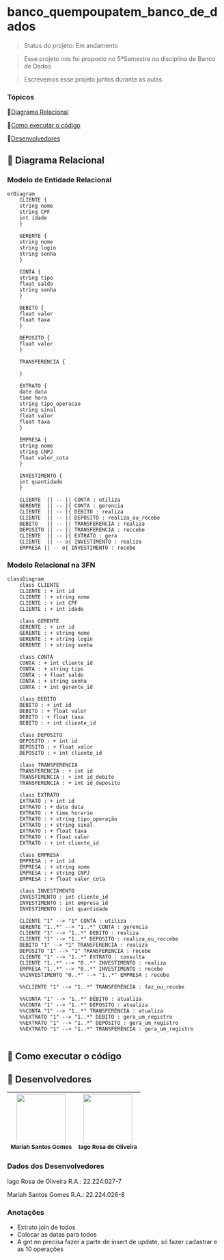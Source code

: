 # banco_quempoupatem_banco_de_dados

> Status do projeto: Em andamento

> Esse projeto nos foi proposto no 5ºSemestre na disciplina de Banco de Dados

> Escrevemos esse projeto juntos durante as aulas

### Tópicos
🔹[Diagrama Relacional](#straight_ruler-diagrama-relacional)

🔹[Como executar o código](#space_invader-como-executar-o-código)

🔹[Desenvolvedores](#busts_in_silhouette-desenvolvedores)

## :straight_ruler: Diagrama Relacional
### Modelo de Entidade Relacional
```mermaid
erDiagram
    CLIENTE {
    string nome
    string CPF
    int idade
    }

    GERENTE {
    string nome
    string login
    string senha
    }

    CONTA {
    string tipo
    float saldo
    string senha
    }

    DEBITO {
    float valor
    float taxa
    }

    DEPOSITO {
    float valor
    }

    TRANSFERENCIA {

    }

    EXTRATO {
    date data
    time hora
    string tipo_operacao
    string sinal
    float valor
    float taxa
    }

    EMPRESA {
    string nome
    string CNPJ
    float valor_cota
    }

    INVESTIMENTO {
    int quantidade
    }

    CLIENTE  || -- || CONTA : utiliza
    GERENTE  || -- |{ CONTA : gerencia
    CLIENTE  || -- |{ DEBITO : realiza
    CLIENTE  || -- |{ DEPOSITO : realiza_ou_recebe
    DEBITO   || -- || TRANSFERENCIA : realiza
    DEPOSITO || -- || TRANSFERENCIA : reccebe
    CLIENTE  || -- |{ EXTRATO : gera 
    CLIENTE  || -- o{ INVESTIMENTO : realiza
    EMPRESA || -- o{ INVESTIMENTO : recebe
```
### Modelo Relacional na 3FN
```mermaid
classDiagram
    class CLIENTE
    CLIENTE : + int id
    CLIENTE : + string nome
    CLIENTE : + int CPF
    CLIENTE : + int idade

    class GERENTE
    GERENTE : + int id
    GERENTE : + string nome
    GERENTE : + string login
    GERENTE : + string senha

    class CONTA
    CONTA : + int cliente_id
    CONTA : + string tipo
    CONTA : + float saldo
    CONTA : + string senha
    CONTA : + int gerente_id

    class DEBITO
    DEBITO : + int id
    DEBITO : + float valor
    DEBITO : + float taxa
    DEBITO : + int cliente_id

    class DEPOSITO
    DEPOSITO : + int id
    DEPOSITO : + float valor
    DEPOSITO : + int cliente_id

    class TRANSFERENCIA
    TRANSFERENCIA : + int id
    TRANSFERENCIA : + int id_debito
    TRANSFERENCIA : + int id_deposito

    class EXTRATO
    EXTRATO : + int id
    EXTRATO : + date data 
    EXTRATO : + time horario
    EXTRATO : + string tipo_operação
    EXTRATO : + string sinal
    EXTRATO : + float taxa
    EXTRATO : + float valor
    EXTRATO : + int cliente_id
    
    class EMPRESA
    EMPRESA : + int id
    EMPRESA : + string nome
    EMPRESA : + string CNPJ
    EMPRESA : + float valor_cota

    class INVESTIMENTO
    INVESTIMENTO : int cliente_id
    INVESTIMENTO : int empresa_id
    INVESTIMENTO : int quantidade

    CLIENTE "1" --> "1" CONTA : utiliza
    GERENTE "1..*" --> "1..*" CONTA : gerencia
    CLIENTE "1" --> "1..*" DEBITO : realiza
    CLIENTE "1" --> "1..*" DEPOSITO : realiza_ou_reccebe
    DEBITO "1" --> "1" TRANSFERENCIA : realiza
    DEPOSITO "1" --> "1" TRANSFERENCIA : recebe
    CLIENTE "1" --> "1..*" EXTRATO : consulta
    CLIENTE "1..*" --> "0..*" INVESTIMENTO : realiza
    EMPRESA "1..*" --> "0..*" INVESTIMENTO : recebe
    %%INVESTIMENTO "0..*" --> "1..*" EMPRESA : recebe
    
    %%CLIENTE "1" --> "1..*" TRANSFERÊNCIA : faz_ou_recebe
    
    %%CONTA "1" --> "1..*" DÉBITO : atualiza
    %%CONTA "1" --> "1..*" DEPÓSITO : atualiza
    %%CONTA "1" --> "1..*" TRANSFERÊNCIA : atualiza
    %%EXTRATO "1" --> "1..*" DÉBITO : gera_um_registro
    %%EXTRATO "1" --> "1..*" DEPÓSITO : gera_um_registro
    %%EXTRATO "1" --> "1..*" TRANSFERÊNCIA : gera_um_registro
    
```
## :space_invader: Como executar o código

## :busts_in_silhouette: Desenvolvedores
| [<img loading="lazy" src="https://github.com/Mariah-Gomes/ProjetoCompMovel1/assets/141663285/e6827fd1-d8fe-4740-b6fc-fbbfccd05752" width=115><br><sub>Mariah Santos Gomes</sub>](https://github.com/Mariah-Gomes) | [<img loading="lazy" src="https://github.com/Mariah-Gomes/ProjetoCompMovel1/assets/141663285/66d7e656-b9e4-43b7-94fa-931b736df881" width=115><br><sub>Iago Rosa de Oliveira</sub>](https://github.com/iagorosa28) |
| :---: | :---: |

### Dados dos Desenvolvedores
Iago Rosa de Oliveira R.A.: 22.224.027-7

Mariah Santos Gomes R.A.: 22.224.026-8

### Anotações
- Extrato join de todos
- Colocar as datas para todos
- A gnt nn precisa fazer a parte de insert de update, só fazer cadastrar e as 10 operações
